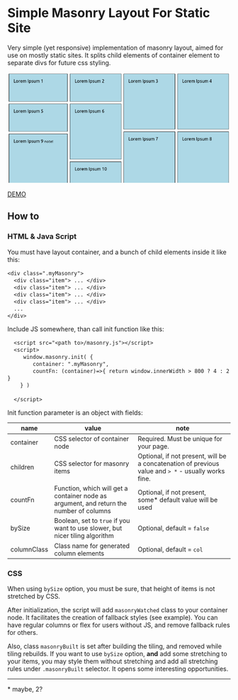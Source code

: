 Simple Masonry Layout For Static Site
=====================================

Very simple (yet responsive) implementation of masonry layout, aimed for use on mostly static sites. It splits child elements of container element to separate divs for future css styling. 


![pic](./docs/screenshot.png)

[DEMO](https://girobusan.github.io/simple-masonry-layout/)

How to
------

### HTML & Java Script


You must have layout container, and a bunch of child elements inside it like this:

```
<div class=".myMasonry">
  <div class="item"> ... </div>
  <div class="item"> ... </div>
  <div class="item"> ... </div>
  <div class="item"> ... </div>
  ...
</div>

```

Include JS somewhere, than call init function like this:

```
  <script src="<path to>/masonry.js"></script>
  <script>
     window.masonry.init( {
        container: ".myMasonry",
        countFn: (container)=>{ return window.innerWidth > 800 ? 4 : 2 }
    } )
    
  </script>

```
Init function parameter is an object with fields:

| name | value | note |
|--|--|--|
| container | CSS selector of container node | Required. Must be unique for your page. |
| children | CSS selector for masonry items | Optional, if not present, will be a concatenation of previous value and `> *` - usually works fine. |
| countFn | Function, which will get a container node as argument, and return the number of columns | Optional, if not present, some* default value will be used |
| bySize | Boolean, set to `true` if you want to use slower, but nicer tiling algorithm | Optional, default = `false`|
| columnClass | Class name for generated column elements | Optional, default = `col` | 

### CSS

When using `bySize` option, you must be sure, that height of items is not stretched by CSS. 

After initialization, the script will add `masonryWatched` class to your container node. It facilitates the creation of fallback styles (see example). You can have regular columns or flex for users without JS, and remove fallback rules for others.

Also, class `masonryBuilt` is set after building the tiling, and removed while 
tiling rebuilds. If you want to use `bySize` option, **and** add some stretching to your items, you may style them without stretching and add all stretching rules under
`.masonryBuilt` selector. It opens some interesting opportunities.

------
\* maybe, 2?

